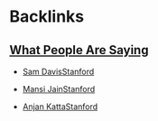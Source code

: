 
# Backlinks
## [What People Are Saying](<What People Are Saying.md>)
- [Sam Davis](<Sam Davis.md>)[Stanford](<Stanford.md>)

- [Mansi Jain](<Mansi Jain.md>)[Stanford](<Stanford.md>)

- [Anjan Katta](<Anjan Katta.md>)[Stanford](<Stanford.md>)

